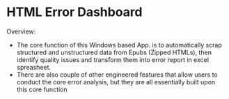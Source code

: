 # HTML Error Dashboard 

  Overview:
- The core function of this Windows based App. is to automatically scrap structured and unstructured data from Epubs (Zipped HTMLs), then identify quality issues and transform them into error report in excel spreasheet.
- There are also couple of other engineered features that allow users to conduct the core error analysis, but they are all essentially built upon this core function
